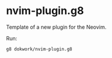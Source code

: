 # nvim-plugin.g8

Template of a new plugin for the Neovim.

Run:
```sh
g8 dokwork/nvim-plugin.g8
```
